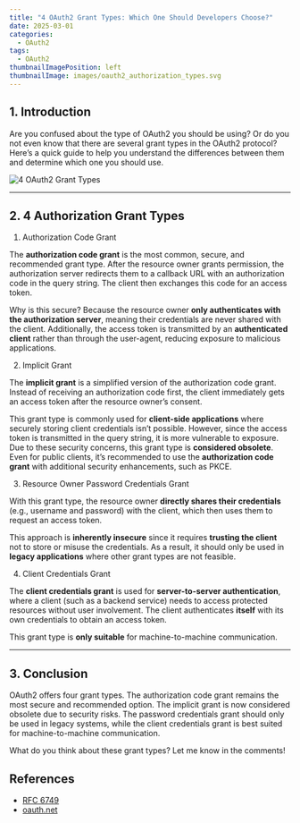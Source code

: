 ```yaml
---
title: "4 OAuth2 Grant Types: Which One Should Developers Choose?"
date: 2025-03-01
categories:
  - OAuth2
tags:
  - OAuth2
thumbnailImagePosition: left
thumbnailImage: images/oauth2_authorization_types.svg
---
```


## 1. Introduction

Are you confused about the type of OAuth2 you should be using? Or do you not even know that there are several grant types in the OAuth2 protocol? Here’s a quick guide to help you understand the differences between them and determine which one you should use.

![4 OAuth2 Grant Types](/images/oauth2_authorization_types.svg)

---

## 2. 4 Authorization Grant Types

1. Authorization Code Grant

The **authorization code grant** is the most common, secure, and recommended grant type. After the resource owner grants permission, the authorization server redirects them to a callback URL with an authorization code in the query string. The client then exchanges this code for an access token.

Why is this secure? Because the resource owner **only authenticates with the authorization server**, meaning their credentials are never shared with the client. Additionally, the access token is transmitted by an **authenticated client** rather than through the user-agent, reducing exposure to malicious applications.

2. Implicit Grant

The **implicit grant** is a simplified version of the authorization code grant. Instead of receiving an authorization code first, the client immediately gets an access token after the resource owner’s consent.

This grant type is commonly used for **client-side applications** where securely storing client credentials isn’t possible. However, since the access token is transmitted in the query string, it is more vulnerable to exposure. Due to these security concerns, this grant type is **considered obsolete**. Even for public clients, it’s recommended to use the **authorization code grant** with additional security enhancements, such as PKCE.

3. Resource Owner Password Credentials Grant

With this grant type, the resource owner **directly shares their credentials** (e.g., username and password) with the client, which then uses them to request an access token.

This approach is **inherently insecure** since it requires **trusting the client** not to store or misuse the credentials. As a result, it should only be used in **legacy applications** where other grant types are not feasible.

4. Client Credentials Grant

The **client credentials grant** is used for **server-to-server authentication**, where a client (such as a backend service) needs to access protected resources without user involvement. The client authenticates **itself** with its own credentials to obtain an access token.

This grant type is **only suitable** for machine-to-machine communication.

---

## 3. Conclusion

OAuth2 offers four grant types. The authorization code grant remains the most secure and recommended option. The implicit grant is now considered obsolete due to security risks. The password credentials grant should only be used in legacy systems, while the client credentials grant is best suited for machine-to-machine communication.

What do you think about these grant types? Let me know in the comments!

## References

- [RFC 6749](https://datatracker.ietf.org/doc/html/rfc6749)
- [oauth.net](https://oauth.net/)
